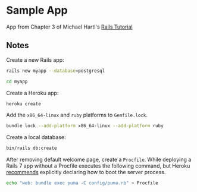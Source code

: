 # Sample App

App from Chapter 3 of Michael Hartl's [Rails
Tutorial](https://www.railstutorial.org/book/static_pages)

## Notes

Create a new Rails app:

```bash
rails new myapp --database=postgresql
```

```bash
cd myapp
```

Create a Heroku app:

```bash
heroku create
```

Add the `x86_64-linux` and `ruby` platforms to `Gemfile.lock`.

```bash
bundle lock --add-platform x86_64-linux --add-platform ruby
```

Create a local database:

```bash
bin/rails db:create
```

After removing default welcome page, create a `Procfile`. While deploying a
Rails 7 app without a Procfile executes the following command, but Heroku
[recommends](https://devcenter.heroku.com/articles/getting-started-with-rails7#create-a-procfile) explicitly declaring how to boot the server process.

```bash
echo "web: bundle exec puma -C config/puma.rb" > Procfile
```
